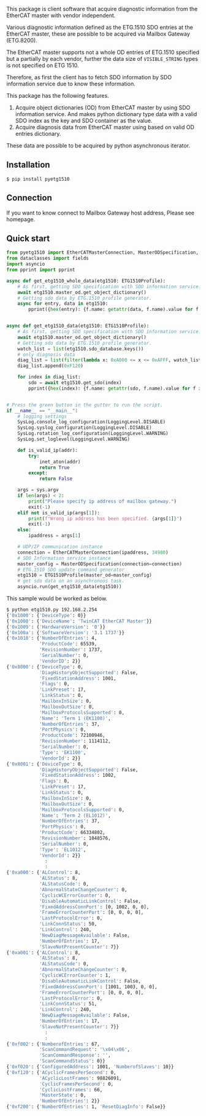 This package is client software that acquire diagnostic information from the EtherCAT master with vendor independent.

Various diagnostic information defined as the ETG.1510 SDO entries at the EtherCAT master, these are possible to be acquired 
via Mailbox Gateway (ETG.8200).

The EtherCAT master supports not a whole OD entries of ETG.1510 specified but a partially by each vendor, further the data size of ``VISIBLE_STRING`` types is not specified on ETG 1510.

Therefore, as first the client has to fetch SDO information by SDO information service due to know these information.

This package has the following features.

1. Acquire object dictionaries (OD) from EtherCAT master by using SDO information service. And makes python dictionary type data with a valid SDO index as the key and SDO container as the value.
2. Acquire diagnosis data from EtherCAT master using based on valid OD entries dictionary.

These data are possible to be acquired by python asynchronous iterator.

## Installation

```shell
$ pip install pyetg1510
```

## Connection

If you want to know connect to Mailbox Gateway host address, Please see homepage.

## Quick start

``` python
from pyetg1510 import EtherCATMasterConnection, MasterODSpecification, ETG1510Profile
from dataclasses import fields
import asyncio
from pprint import pprint

async def get_etg1510_whole_data(etg1510: ETG1510Profile):
    # As first, getting SDO specification with SDO information service.
    await etg1510.master_od.get_object_dictionary()
    # Getting sdo data by ETG.1510 profile generator.
    async for entry, data in etg1510:
        pprint({hex(entry): {f.name: getattr(data, f.name).value for f in fields(data)}})


async def get_etg1510_data(etg1510: ETG1510Profile):
    # As first, getting SDO specification with SDO information service.
    await etg1510.master_od.get_object_dictionary()
    # Getting sdo data by ETG.1510 profile generator.
    watch_list = list(etg1510.sdo_database.keys())
    # only diagnosis data
    diag_list = list(filter(lambda x: 0xA000 <= x <= 0xAFFF, watch_list))
    diag_list.append(0xF120)

    for index in diag_list:
        sdo = await etg1510.get_sdo(index)
        pprint({hex(index): {f.name: getattr(sdo, f.name).value for f in fields(sdo)}})


# Press the green button in the gutter to run the script.
if __name__ == "__main__":
    # logging settings
    SysLog.console_log_configuration(LoggingLevel.DISABLE)
    SysLog.syslog_configuration(LoggingLevel.DISABLE)
    SysLog.rotation_log_configuration(LoggingLevel.WARNING)
    SysLog.set_loglevel(LoggingLevel.WARNING)

    def is_valid_ip(addr):
        try:
            inet_aton(addr)
            return True
        except:
            return False

    args = sys.argv
    if len(args) < 2:
        print("Please specify ip address of mailbox gateway.")
        exit(-1)
    elif not is_valid_ip(args[1]):
        print(f"Wrong ip address has been specified. {args[1]}")
        exit(-1)
    else:
        ipaddress = args[1]

    # UDP/IP communication instance
    connection = EtherCATMasterConnection(ipaddress, 34980)
    # SDO Information service instance
    master_config = MasterODSpecification(connection=connection)
    # ETG.1510 SDO update command generator
    etg1510 = ETG1510Profile(master_od=master_config)
    # get sdo data on an asynchronous task.
    asyncio.run(get_etg1510_data(etg1510))
```

This sample would be worked as below.

```bash
$ python etg1510.py 192.168.2.254
{'0x1000': {'DeviceType': 0}}
{'0x1008': {'DeviceName': 'TwinCAT EtherCAT Master'}}
{'0x1009': {'HardwareVersion': '0'}}
{'0x100a': {'SoftwareVersion': '3.1 1737'}}
{'0x1018': {'NumberOfEntries': 4,
            'ProductCode': 65539,
            'RevisionNumber': 1737,
            'SerialNumber': 0,
            'VendorID': 2}}
{'0x8000': {'DeviceType': 0,
            'DiagHistoryObjectSupported': False,
            'FixedStationAddress': 1001,
            'Flags': 0,
            'LinkPreset': 17,
            'LinkStatus': 0,
            'MailboxInSize': 0,
            'MailboxOutSize': 0,
            'MailboxProtocolsSupported': 0,
            'Name': 'Term 1 (EK1100)',
            'NumberOfEntries': 37,
            'PortPhysics': 0,
            'ProductCode': 72100946,
            'RevisionNumber': 1114112,
            'SerialNumber': 0,
            'Type': 'EK1100',
            'VendorId': 2}}
{'0x8001': {'DeviceType': 0,
            'DiagHistoryObjectSupported': False,
            'FixedStationAddress': 1002,
            'Flags': 0,
            'LinkPreset': 17,
            'LinkStatus': 0,
            'MailboxInSize': 0,
            'MailboxOutSize': 0,
            'MailboxProtocolsSupported': 0,
            'Name': 'Term 2 (EL1012)',
            'NumberOfEntries': 37,
            'PortPhysics': 0,
            'ProductCode': 66334802,
            'RevisionNumber': 1048576,
            'SerialNumber': 0,
            'Type': 'EL1012',
            'VendorId': 2}}
              :
              :
{'0xa000': {'ALControl': 8,
            'ALStatus': 8,
            'ALStatusCode': 0,
            'AbnormalStateChangeCounter': 0,
            'CyclicWCErrorCounter': 0,
            'DisableAutomaticLinkControl': False,
            'FixedAddressConnPort': [0, 1002, 0, 0],
            'FrameErrorCounterPort': [0, 0, 0, 0],
            'LastProtocolError': 0,
            'LinkConnStatus': 50,
            'LinkControl': 240,
            'NewDiagMessageAvailable': False,
            'NumberOfEntries': 17,
            'SlaveNotPresentCounter': 7}}
{'0xa001': {'ALControl': 8,
            'ALStatus': 8,
            'ALStatusCode': 0,
            'AbnormalStateChangeCounter': 0,
            'CyclicWCErrorCounter': 1,
            'DisableAutomaticLinkControl': False,
            'FixedAddressConnPort': [1001, 1003, 0, 0],
            'FrameErrorCounterPort': [0, 0, 0, 0],
            'LastProtocolError': 0,
            'LinkConnStatus': 51,
            'LinkControl': 240,
            'NewDiagMessageAvailable': False,
            'NumberOfEntries': 17,
            'SlaveNotPresentCounter': 7}}
              :
              :
{'0xf002': {'NumberofEntries': 67,
            'ScanCommandRequest': '\x04\x06',
            'ScanCommandResponse': '',
            'ScanCommandStatus': 0}}
{'0xf020': {'ConfiguredAddress': 1001, 'NumberofSlaves': 10}}
{'0xf120': {'ACyclicFramesPerSecond': 0,
            'ACyclicLostFrames': 98826091,
            'CyclicFramesPerSecond': 0,
            'CyclicLostFrames': 66,
            'MasterState': 0,
            'NumberOfEntries': 2}}
{'0xf200': {'NumberOfEntries': 1, 'ResetDiagInfo': False}}

```
